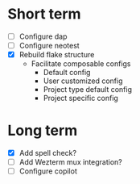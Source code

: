 # Short term

- [ ] Configure dap
- [ ] Configure neotest
- [x] Rebuild flake structure
  - Facilitate composable configs
    - Default config
    - User customized config
    - Project type default config
    - Project specific config

# Long term

- [x] Add spell check?
- [ ] Add Wezterm mux integration?
- [ ] Configure copilot
